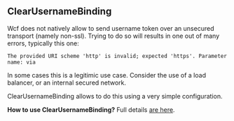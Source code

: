 ## ClearUsernameBinding

Wcf does not natively allow to send username token over an unsecured transport (namely non-ssl). Trying to do so will results in one out of many errors, typically this one:


`````
The provided URI scheme 'http' is invalid; expected 'https'. Parameter name: via
`````

In some cases this is a legitimic use case. Consider the use of a load balancer, or an internal secured network.

ClearUsernameBinding allows to do this using a very simple configuration.

**How to use ClearUsernameBinding?**
Full details [are here](http://webservices20.blogspot.co.il/2008/11/introducing-wcf-clearusernamebinding.html).
